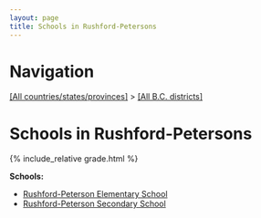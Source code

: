 ```yaml
---
layout: page
title: Schools in Rushford-Petersons
---
```

# Navigation

[[All countries/states/provinces]](../..) > [[All B.C. districts]](..)

# Schools in Rushford-Petersons

{% include_relative grade.html %}

**Schools:**

- [Rushford-Peterson Elementary School](Rushford-Peterson_Elementary_School.md)
- [Rushford-Peterson Secondary School](Rushford-Peterson_Secondary_School.md)
